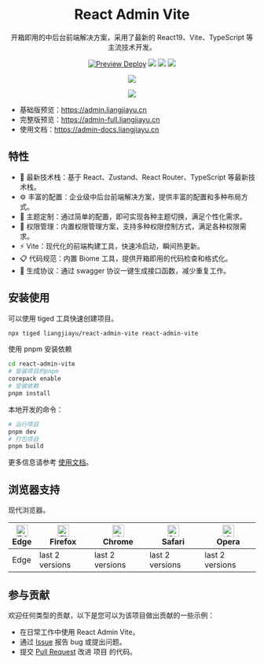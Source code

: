 <h1 align="center">React Admin Vite</h1>

<div align="center">

开箱即用的中后台前端解决方案，采用了最新的 React19、Vite、TypeScript 等主流技术开发。

[![Preview Deploy](https://github.com/liangjiayu/react-admin-vite/actions/workflows/deploy.yml/badge.svg)](https://github.com/liangjiayu/react-admin-vite/actions/workflows/deploy.yml)
[![](https://badgen.net/static/Build%20with/Vite/blue)](https://vite.dev)
[![](https://badgen.net/static/Checked%20with/Biome/blue)](https://biomejs.dev)
[![](https://badgen.net/badge/icon/Ant%20Design?icon=https://gw.alipayobjects.com/zos/antfincdn/Pp4WPgVDB3/KDpgvguMpGfqaHPjicRK.svg&label)](https://ant.design/)

![](https://github.com/user-attachments/assets/54ac6ee8-ad59-4628-9513-e60d207d0ace)

![](https://github.com/user-attachments/assets/eb7daad8-095f-4355-837d-513827b19ee7)

</div>

- 基础版预览：https://admin.liangjiayu.cn
- 完整版预览：https://admin-full.liangjiayu.cn
- 使用文档：https://admin-docs.liangjiayu.cn

## 特性

- 🚀 最新技术栈：基于 React、Zustand、React Router、TypeScript 等最新技术栈。
- ⚙️ 丰富的配置：企业级中后台前端解决方案，提供丰富的配置和多种布局方式。
- 🎨 主题定制：通过简单的配置，即可实现各种主题切换，满足个性化需求。
- 🔐 权限管理：内置权限管理方案，支持多种权限控制方式，满足各种权限需求。
- ⚡️ Vite：现代化的前端构建工具，快速冷启动，瞬间热更新。
- 📋 代码规范：内置 Biome 工具，提供开箱即用的代码检查和格式化。
- 🤖 生成协议：通过 swagger 协议一键生成接口函数，减少重复工作。

## 安装使用

可以使用 tiged 工具快速创建项目。

```bash
npx tiged liangjiayu/react-admin-vite react-admin-vite
```

使用 pnpm 安装依赖

```bash
cd react-admin-vite
# 安装项目的pnpm
corepack enable
# 安装依赖
pnpm install
```

本地开发的命令：

```bash
# 运行项目
pnpm dev
# 打包项目
pnpm build
```

更多信息请参考 [使用文档](https://admin-docs.liangjiayu.cn)。

## 浏览器支持

现代浏览器。

<!-- prettier-ignore -->
| [<img src="https://raw.githubusercontent.com/alrra/browser-logos/master/src/edge/edge_48x48.png" alt="Edge" width="24px" height="24px" />](http://godban.github.io/browsers-support-badges/)</br>Edge | [<img src="https://raw.githubusercontent.com/alrra/browser-logos/master/src/firefox/firefox_48x48.png" alt="Firefox" width="24px" height="24px" />](http://godban.github.io/browsers-support-badges/)</br>Firefox | [<img src="https://raw.githubusercontent.com/alrra/browser-logos/master/src/chrome/chrome_48x48.png" alt="Chrome" width="24px" height="24px" />](http://godban.github.io/browsers-support-badges/)</br>Chrome | [<img src="https://raw.githubusercontent.com/alrra/browser-logos/master/src/safari/safari_48x48.png" alt="Safari" width="24px" height="24px" />](http://godban.github.io/browsers-support-badges/)</br>Safari | [<img src="https://raw.githubusercontent.com/alrra/browser-logos/master/src/opera/opera_48x48.png" alt="Opera" width="24px" height="24px" />](http://godban.github.io/browsers-support-badges/)</br>Opera |
| --- | --- | --- | --- | --- |
| Edge | last 2 versions | last 2 versions | last 2 versions | last 2 versions |

## 参与贡献

欢迎任何类型的贡献，以下是您可以为该项目做出贡献的一些示例：

- 在日常工作中使用 React Admin Vite。
- 通过 [Issue](https://github.com/liangjiayu/react-admin-vite/issues) 报告 bug 或提出问题。
- 提交 [Pull Request](https://github.com/liangjiayu/react-admin-vite/pulls) 改进 项目 的代码。
